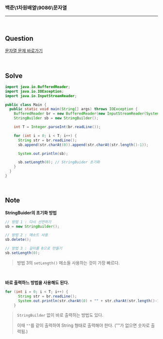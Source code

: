 ### 백준\1차원배열\9086\문자열

---

<br/>

## Question

[문자열 문제 바로가기](https://www.acmicpc.net/problem/9086)

<br/>

## Solve

```java
import java.io.BufferedReader;
import java.io.IOException;
import java.io.InputStreamReader;

public class Main {
  public static void main(String[] args) throws IOException {
    BufferedReader br = new BufferedReader(new InputStreamReader(System.in));
    StringBuilder sb = new StringBuilder();

    int T = Integer.parseInt(br.readLine());

    for (int i = 0; i < T; i++) {
      String str = br.readLine();
      sb.append(str.charAt(0)).append(str.charAt(str.length()-1));

      System.out.println(sb);

      sb.setLength(0); // StringBuider 초기화
    }
  }
}
```

<br/>

## Note

**StringBuider의 초기화 방법**

```java
// 방법 1 : 다시 선언하기
sb = new StringBuilder();

// 방법 2 : 매소드 사용
sb.delete();

// 방법 3 : 길이를 0으로 만들기
sb.setLength(0);
```

> 방법 3의 `setLength()` 메소들 사용하는 것이 가장 빠르다.

<br/>

**바로 출력하느 방법을 사용해도 된다.**

```java
for (int i = 0; i < T; i++) {
      String str = br.readLine();
      System.out.println(str.charAt(0) + "" + str.charAt(str.length()-1) );
    }
```

> `StringBuilder` 없이 바로 출력하는 방법도 있다.
>
> 이때 `""`를 같이 출력하여 String 형태로 출력해야 한다. (""가 없으면 숫자로 출력됨.)
